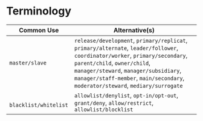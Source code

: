 Terminology
===

| Common Use |  Alternative(s) |
|------------|-----------------|
| `master/slave` | `release/development`, `primary/replicat`, `primary/alternate`, `leader/follower`, `coordinator/worker`, `primary/secondary`, `parent/child`, `owner/child`, `manager/steward`, `manager/subsidiary`, `manager/staff-member`, `main/secondary`, `moderator/steward`, `mediary/surrogate`   |
| ` blacklist/whitelist` | `allowlist/denylist`, `opt-in/opt-out`, `grant/deny`, `allow/restrict`, `allowlist/blocklist` |
